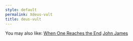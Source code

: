 ```yaml
---
style: default
permalink: Xdeus-vult
title: deus-vult
---
```

You may also like:
[When One Reaches the End](http://scp-wiki.net/when-one-reaches-the-end)
[John James](http://scp-wiki.net/john-james)